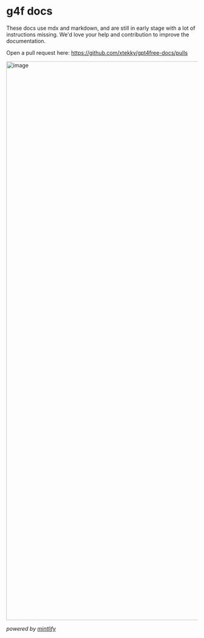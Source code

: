 # g4f docs


These docs use mdx and markdown, and are still in early stage with a lot of instructions missing.
We'd love your help and contribution to improve the documentation.

Open a pull request here: https://github.com/xtekky/gpt4free-docs/pulls

<img width="1470" alt="image" src="https://github.com/gpt4free/gpt4free-docs/assets/98614666/d052fe27-c1ee-4691-95aa-b12fc5c8738b">


*powered by [mintlify](https://mintlify.com/docs/quickstart)*
